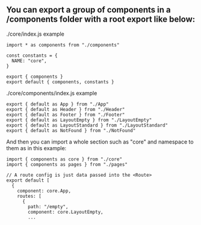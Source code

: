 ## You can export a group of components in a /components folder with a root export like below:

./core/index.js example
```
import * as components from "./components"

const constants = {
  NAME: "core",
}

export { components }
export default { components, constants }
```

./core/components/index.js example
```
export { default as App } from "./App"
export { default as Header } from "./Header"
export { default as Footer } from "./Footer"
export { default as LayoutEmpty } from "./LayoutEmpty"
export { default as LayoutStandard } from "./LayoutStandard"
export { default as NotFound } from "./NotFound"
```

And then you can import a whole section such as "core" and namespace to them as in this example:

```
import { components as core } from "./core"
import { components as pages } from "./pages"

// A route config is just data passed into the <Route>
export default [
  {
    component: core.App,
    routes: [
      {
        path: "/empty",
        component: core.LayoutEmpty,
        ...
```
